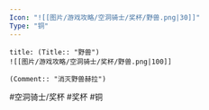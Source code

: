 ```yaml
---
Icon: "![[图片/游戏攻略/空洞骑士/奖杯/野兽.png|30]]"
Type: "铜"
---
```

```ad-common-bronze-trophy
title: (Title:: "野兽")
![[图片/游戏攻略/空洞骑士/奖杯/野兽.png|100]]

(Comment:: "消灭野兽赫拉")
```

#空洞骑士/奖杯 #奖杯 #铜
